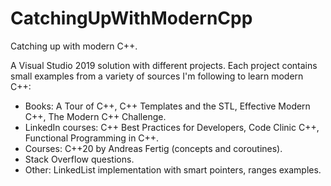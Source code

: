 # CatchingUpWithModernCpp
Catching up with modern C++.

A Visual Studio 2019 solution with different projects.
Each project contains small examples from a variety of sources I'm following to learn modern C++:
  - Books: A Tour of C++, C++ Templates and the STL, Effective Modern C++, The Modern C++ Challenge.
  - LinkedIn courses: C++ Best Practices for Developers, Code Clinic C++, Functional Programming in C++.
  - Courses: C++20 by Andreas Fertig (concepts and coroutines).
  - Stack Overflow questions.
  - Other: LinkedList implementation with smart pointers, ranges examples.
